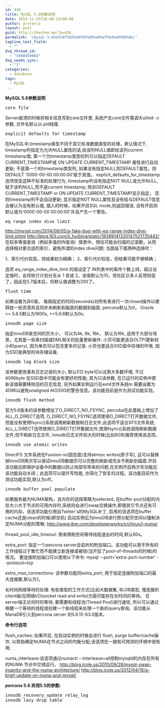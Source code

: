 ```yaml
---
id: 436
title: MySQL 5.6参数说明
date: 2014-11-25T18:40:13+08:00
author: arstercz
layout: post
guid: http://zhechen.me/?p=436
permalink: '/mysql-5-6%e5%8f%82%e6%95%b0%e8%af%b4%e6%98%8e/'
tagline_text_field:
  - ""
dsq_thread_id:
  - "3468459664"
dsq_needs_sync:
  - "1"
categories:
  - database
tags:
  - MySQL
---
```

<strong>MySQL 5.6参数说明</strong>

<pre>
core_file
</pre>
Server崩溃的时候将相关信息写到core文件里, 系统产生core文件需调大ulimit -c 参数, 文件名默认以.pid结尾.

<pre>
explicit_defaults_for_timestamp
</pre>
在MySQL中,timestamp类型不同于其它标准数据类型的处理，默认情况下, timestamp列指定为允许NULL属性的话,给该列NULL值即给该列current timestamp值; 第一个为timestamp类型的列可以指定DEFAULT CURRENT_TIMESTAMP或 ON UPDATE CURRENT_TIMESTAMP 属性进行自动更新; 不是第一个的timestamp类型列, 如果没有指定NULL货DEFAULT属性，则DEFAULT '0000-00-00 00:00:00'赋于其值。 explicit_defaults_for_timestamp选项改变这种不标准的处理行为, timestamp列没有指定NOT NULL或允许NULL, 赋于该列NULL,而不是current timestamp; 除非DEFAULT CURRENT_TIMESTAMP or ON UPDATE CURRENT_TIMESTAMP显示指定， 否则timestamp列不会自动更新; 显示指定NOT NULL属性且没有给与DEFAULT信息会被认为没有默认值, 插入的时候，如果开启SQL mode,则返回错误, 没有开启则默认值为'0000-00-00 00:00:00'并且产生一个警告。
<!--more-->

<pre>
eq_range_index_dive_limit
</pre>
<a href="http://imysql.com/2014/08/05/a-fake-bug-with-eq-range-index-dive-limit.shtml">http://imysql.com/2014/08/05/a-fake-bug-with-eq-range-index-dive-limit.shtml</a>
<a href="http://blog.163.com/li_hx/blog/static/18399141320147521735442/">http://blog.163.com/li_hx/blog/static/18399141320147521735442/</a>
在较多等值查询（例如多值的IN查询）情景中，预估可能会扫描的记录数，从而选择相对更合适的索引，避免所谓的index dive问题:
当面临下面两种选择时：

1、索引代价较高，但结果较为精确；
2、索引代价较低，但结果可能不够精确；

选项 eq_range_index_dive_limit 的值设定了 IN列表中的条件个数上线，超过设定值时，会将执行计划分支从 1 变成 2。该值默认为10，但社区众多人反馈较低了，因此在5.7版本后，将默认值调整为200了。

<pre>
flush_time
</pre> 
如果设置为非0值， 每隔指定的时间(seconds)对所有表进行一次closed操作以便释放一些资源并且同步未刷新到磁盘的数据到磁盘; percona默认为0， Oracle <= 5.6.5默认为1800s, >=5.6.6默认为0s;
<pre>
innodb_page_size
</pre>
 指定InnoDB表空间的页大小， 可以为4k, 8k, 16k， 默认为16k, 适用于大部分场景，尤其是一些表扫描或DML相关的批量更新操作. 小页可能更适合OLTP(更新较小的query), 因为单页可以包含更多的记录. 小页也更适合SSD盘中存储的环境, 因为SSD是典型的块存储设备;
<pre>
innodb_log_block_size
</pre>
该参数更改事务日志记录的大小, 默认512 byte可以试用大多数环境, 不过4096byte 在SSD盘中可能会有更好的性能; 其为只读参数, 在已运行的实例中更新该值需要移除旧的日志信息; 另外如果实例运行在ext4文件系统m 需要设置为4096以避免unaligned AIO/DIO的警告信息。该功能目前是作为测试功能实现。
<pre>
innodb_flush_method
</pre>
官方5.6版本的该参数增加了O_DIRECT_NO_FSYNC, percoba在此基础上增加了ALL_O_DIRECT选项, O_DIRECT_NO_FSYNC选项使用O_DIRECT打开数据文件, 但是没有使用fsync()系统调用刷新数据和日志文件,此选项不适合XFS文件系统, ALL_I_DIRECT选项使用O_DIRECT打开数据文件,使用fsync()系统调用刷新数据文件,但不刷新日志文件, innodb日志文件较大的时候(比如8GB)推荐使用该选项。
<pre>
innodb_use_atomic_writes
</pre>
DirectFS 文件系统在Funsion-io(固态盘)支持atmoic writes(原子写), 这可以替换掉InnoDB两次写以保证InnoDB数据页可以完整的刷新或完全不刷新到磁盘.开启该功能后即保护设备中的数据以防止局部写带来的问题,在实例开启两次写功能后该功能自动关闭；此选项可以提升写性能, 亦简化了恢复的过程。该功能目前作为测试功能实现,默认为off。

<pre>
innodb_buffer_pool_populate
</pre>
如果服务器为NUMA架构，且内存的选择策略为selected, 在buffer pool分配的内存大小大于节点的可用内存时,系统则会进行swap交换操作,即便其它节点还有可用的内存。该选项功能引用自Twitter's的MySQL补丁, 启用的该选项在buffer cache还是clean的时候(即空机) 启动实例后为InnoDB进行预分配页空间以强制决定NUMA分配的策略;
<a href="http://www.ibm.com/developerworks/cn/linux/l-numa/">http://www.ibm.com/developerworks/cn/linux/l-numa/</a>

thread_pool_idle_timeout: 用来限制空闲等待线程退出的时间,默认60s。

extra_port: 指定一个percona server会监听的附加端口。该功能可以用于所有的工作线程过于繁忙而不能建立新连接或被锁(当开启了pool-of-threads的时候)的情况。 要连接附加端口可以使用以下命令:
mysql --port='extra-port-number' --protocol=tcp

extra_max_connections: 该参数功能同extra_port, 用于指定连接附加端口的最大连接数,默认为1。

长时间网络等待的处理: 有些类型的工作方式(比如大数据集, BLOB类型, 慢连接的client端)在网络I/O(socket read and write)方面可能存在长时间的等待。 在server端无论何时的等待, 都需要和线程池(Thread Pool)进行通信, 所以可以通过唤醒一个等待的线程或创建一个新线程来处理一个新的query查询。该功能从MariaDB引入到percona server 的5.6.15-63.0版本。

<strong>命令行选项</strong>

flush_caches: 如果开启, 在启动实例的时候会进行 flush, purge buffer/cache操作, 以帮助确定NUMA在节点之间的均衡分配;该选项在一致和可预测的环境中很有用;

numa_interleave:该选项通过numactl --interleave=all控制mysqld的内存在所有的NUMA 节点中交错运行。
<a href="http://blog.jcole.us/2010/09/28/mysql-swap-insanity-and-the-numa-architecture/">http://blog.jcole.us/2010/09/28/mysql-swap-insanity-and-the-numa-architecture/</a>
<a href="http://blog.jcole.us/2012/04/16/a-brief-update-on-numa-and-mysql/">http://blog.jcole.us/2012/04/16/a-brief-update-on-numa-and-mysql/</a>

<strong>percona 5.6 弃用5.5的参数:</strong>

<pre>
innodb_recovery_update_relay_log
innodb_lazy_drop_table
</pre>